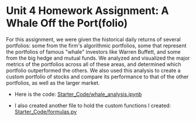 # Unit 4 Homework Assignment: A Whale Off the Port(folio)
For this assignment, we were given the historical daily returns of several portfolios: some from the firm's algorithmic portfolios, some that represent the portfolios of famous "whale" investors like Warren Buffett, and some from the big hedge and mutual funds. We analyzed and visualized the major metrics of the portfolios across all of these areas, and determined which portfolio outperformed the others. We also used this analysis to create a custom portfolio of stocks and compare its performance to that of the other portfolios, as well as the larger market.

* Here is the code: [Starter_Code/whale_analysis.ipynb](Starter_Code/whale_analysis.ipynb)

* I also created another file to hold the custom functions I created: [Starter_Code/formulas.py](Starter_Code/formulas.py)